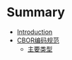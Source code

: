 # Summary

* [Introduction](README.md)
* [CBOR编码规范](chapter1.md)
  * [主要类型](chapter1/zhu-yao-lei-xing.md)


